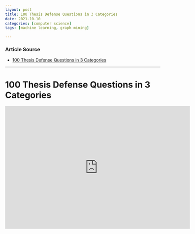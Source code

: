 ```yaml
---
layout: post
title: 100 Thesis Defense Questions in 3 Categories
date: 2021-10-10
categories: [computer science]
tags: [machine learning, graph mining]

---
```


### Article Source

* [100 Thesis Defense Questions in 3 Categories](https://www.youtube.com/watch?v=M2D0OTVFk-w)


---


# 100 Thesis Defense Questions in 3 Categories


<iframe width="600" height="400" src="https://www.youtube.com/embed/M2D0OTVFk-w" title="YouTube video player" frameborder="0" allow="accelerometer; autoplay; clipboard-write; encrypted-media; gyroscope; picture-in-picture" allowfullscreen></iframe>
